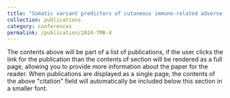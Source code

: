 ```yaml
---
title: "Somatic variant predictors of cutaneous immune-related adverse events in cancer patients treated with immunotherapy"
collection: publications
category: conferences
permalink: /publication/2024-TMB-4
---
```


The contents above will be part of a list of publications, if the user clicks the link for the publication than the contents of section will be rendered as a full page, allowing you to provide more information about the paper for the reader. When publications are displayed as a single page, the contents of the above "citation" field will automatically be included below this section in a smaller font.

